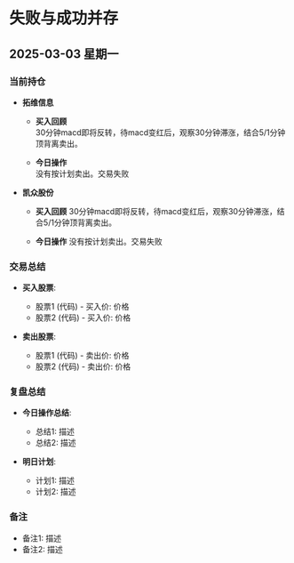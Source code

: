 # 失败与成功并存

## 2025-03-03 星期一

### 当前持仓

- **拓维信息**

    - **买入回顾**  
30分钟macd即将反转，待macd变红后，观察30分钟滞涨，结合5/1分钟顶背离卖出。

    - **今日操作**  
没有按计划卖出。交易失败

- **凯众股份**

    - **买入回顾**
30分钟macd即将反转，待macd变红后，观察30分钟滞涨，结合5/1分钟顶背离卖出。  
   
    - **今日操作**
没有按计划卖出。交易失败


### 交易总结
- **买入股票**:
  - 股票1 (代码) - 买入价: 价格  
  - 股票2 (代码) - 买入价: 价格

- **卖出股票**:
  - 股票1 (代码) - 卖出价: 价格
  - 股票2 (代码) - 卖出价: 价格

### 复盘总结
- **今日操作总结**:
  - 总结1: 描述
  - 总结2: 描述

- **明日计划**:
  - 计划1: 描述
  - 计划2: 描述

### 备注
- 备注1: 描述
- 备注2: 描述